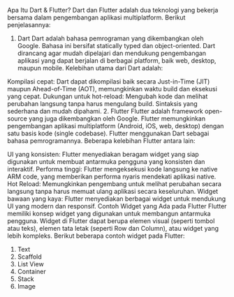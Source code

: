 Apa Itu Dart & Flutter?
Dart dan Flutter adalah dua teknologi yang bekerja bersama dalam pengembangan aplikasi multiplatform. Berikut penjelasannya:

1. Dart
Dart adalah bahasa pemrograman yang dikembangkan oleh Google. Bahasa ini bersifat statically typed dan object-oriented. Dart dirancang agar mudah dipelajari dan mendukung pengembangan aplikasi yang dapat berjalan di berbagai platform, baik web, desktop, maupun mobile. Kelebihan utama dari Dart adalah:

Kompilasi cepat: Dart dapat dikompilasi baik secara Just-in-Time (JIT) maupun Ahead-of-Time (AOT), memungkinkan waktu build dan eksekusi yang cepat.
Dukungan untuk hot-reload: Mengubah kode dan melihat perubahan langsung tanpa harus mengulang build.
Sintaksis yang sederhana dan mudah dipahami.
2. Flutter
Flutter adalah framework open-source yang juga dikembangkan oleh Google. Flutter memungkinkan pengembangan aplikasi multiplatform (Android, iOS, web, desktop) dengan satu basis kode (single codebase). Flutter menggunakan Dart sebagai bahasa pemrogramannya. Beberapa kelebihan Flutter antara lain:

UI yang konsisten: Flutter menyediakan beragam widget yang siap digunakan untuk membuat antarmuka pengguna yang konsisten dan interaktif.
Performa tinggi: Flutter mengeksekusi kode langsung ke native ARM code, yang memberikan performa nyaris mendekati aplikasi native.
Hot Reload: Memungkinkan pengembang untuk melihat perubahan secara langsung tanpa harus memuat ulang aplikasi secara keseluruhan.
Widget bawaan yang kaya: Flutter menyediakan berbagai widget untuk mendukung UI yang modern dan responsif.
Contoh Widget yang Ada pada Flutter
Flutter memiliki konsep widget yang digunakan untuk membangun antarmuka pengguna. Widget di Flutter dapat berupa elemen visual (seperti tombol atau teks), elemen tata letak (seperti Row dan Column), atau widget yang lebih kompleks. Berikut beberapa contoh widget pada Flutter:
1. Text
2. Scaffold
3. List View
4. Container
5. Stack
6. Image